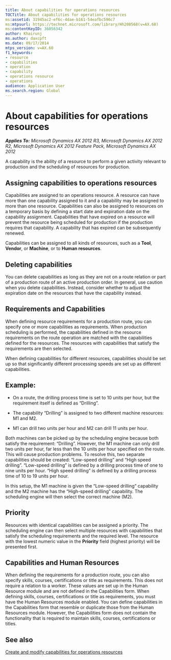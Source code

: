```yaml
---
title: About capabilities for operations resources
TOCTitle: About capabilities for operations resources
ms:assetid: 31945ac2-ef6c-4dae-b161-54eafbc596c7
ms:mtpsurl: https://technet.microsoft.com/library/Hh208568(v=AX.60)
ms:contentKeyID: 36056342
author: Khairunj
ms.author: daxcpft
ms.date: 09/17/2014
mtps_version: v=AX.60
f1_keywords:
- resource
- capabilities
- operation
- capability
- operations resource
- operations
audience: Application User
ms.search.region: Global
---
```


# About capabilities for operations resources 


_**Applies To:** Microsoft Dynamics AX 2012 R3, Microsoft Dynamics AX 2012 R2, Microsoft Dynamics AX 2012 Feature Pack, Microsoft Dynamics AX 2012_

A capability is the ability of a resource to perform a given activity relevant to production and the scheduling of resources for production.

## Assigning capabilities to operations resources

Capabilities are assigned to an operations resource. A resource can have more than one capability assigned to it and a capability may be assigned to more than one resource. Capabilities can also be assigned to resources on a temporary basis by defining a start date and expiration date on the capability assignment. Capabilities that have expired on a resource will prevent the resource being scheduled for production if the production requires that capability. A capability that has expired can be subsequently renewed.

Capabilities can be assigned to all kinds of resources, such as a **Tool**, **Vendor**, or **Machine**, or to **Human resources**.

## Deleting capabilities

You can delete capabilities as long as they are not on a route relation or part of a production route of an active production order. In general, use caution when you delete capabilities. Instead, consider whether to adjust the expiration date on the resources that have the capability instead.

## Requirements and Capabilities

When defining resource requirements for a production route, you can specify one or more capabilities as requirements. When production scheduling is performed, the capabilities defined in the resource requirements on the route operation are matched with the capabilities defined for the resources. The resources with capabilities that satisfy the requirements are then selected.

When defining capabilities for different resources, capabilities should be set up so that significantly different processing speeds are set up as different capabilities.

## Example:

  - On a route, the drilling process time is set to 10 units per hour, but the requirement itself is defined as “Drilling”.

  - The capability “Drilling” is assigned to two different machine resources: M1 and M2.

  - M1 can drill two units per hour and M2 can drill 11 units per hour.

Both machines can be picked up by the scheduling engine because both satisfy the requirement: “Drilling”. However, the M1 machine can only drill two units per hour, far less than the 10 units per hour specified on the route. This will cause production problems. To resolve this, two separate capabilities should be created: “Low-speed drilling” and “High speed drilling”. “Low-speed drilling” is defined by a drilling process time of one to nine units per hour. “High speed drilling” is defined by a drilling process time of 10 to 19 units per hour.

In this setup, the M1 machine is given the “Low-speed drilling“ capability and the M2 machine has the “High-speed drilling” capability. The scheduling engine will then select the correct machine (M2).

## Priority

Resources with identical capabilities can be assigned a priority. The scheduling engine can then select multiple resources with capabilities that satisfy the scheduling requirements and the required level. The resource with the lowest numeric value in the **Priority** field (highest priority) will be presented first.

## Capabilities and Human Resources

When defining the requirements for a production route, you can also specify skills, courses, certifications or title as requirements. This does not require a relation to a worker. These values are set up in the Human Resource module and are not defined in the Capabilities form. When defining skills, courses, certifications or title as requirements, you must have the Human Resources module enabled. You can define capabilities in the Capabilities form that resemble or duplicate those from the Human Resources module. However, the Capabilities form does not contain the functionality that is required to maintain skills, courses, certifications or titles.

## See also

[Create and modify capabilities for operations resources](create-and-modify-capabilities-for-operations-resources.md)

  



